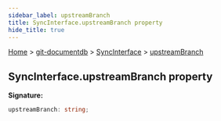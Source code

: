```yaml
---
sidebar_label: upstreamBranch
title: SyncInterface.upstreamBranch property
hide_title: true
---
```


[Home](./index.md) &gt; [git-documentdb](./git-documentdb.md) &gt; [SyncInterface](./git-documentdb.syncinterface.md) &gt; [upstreamBranch](./git-documentdb.syncinterface.upstreambranch.md)

## SyncInterface.upstreamBranch property

<b>Signature:</b>

```typescript
upstreamBranch: string;
```
